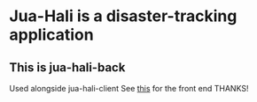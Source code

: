 # Jua-Hali is a disaster-tracking application

## This is jua-hali-back
Used alongside jua-hali-client
See <a href="https://github.com/ryanwilliamske/jua-hali-client">this</a> for the front end
THANKS!
